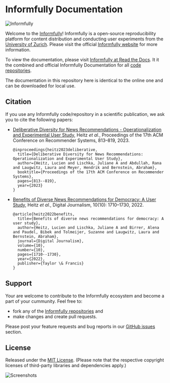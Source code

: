 # Informfully Documentation

![Informfully](https://informfully.readthedocs.io/en/latest/_images/logo_banner.png)

Welcome to the [Informfully](https://informfully.ch/)! Informfully is a open-source reproducibility platform for content distribution and conducting user experiments from the [University of Zurich](https://www.ifi.uzh.ch/en.html). Please visit the official [Informfully website](https://www.informfully.ch) for more information.

To view the documentation, please visit [Informfully at Read the Docs](https://informfully.readthedocs.io/). It it the combined and official Informfully Documentation for all [code repositories](https://github.com/orgs/Informfully/repositories).

The documentation in this repository here is identical to the online one and can be downloaded for local use.

## Citation
If you use any Informfully code/repository in a scientific publication, we ask you to cite the following papers:

- [Deliberative Diversity for News Recommendations - Operationalization and Experimental User Study](https://dl.acm.org/doi/10.1145/3604915.3608834), Heitz *et al.*, Proceedings of the 17th ACM Conference on Recommender Systems, 813–819, 2023.

  ```
  @inproceedings{heitz2023deliberative,
    title={Deliberative Diversity for News Recommendations: Operationalization and Experimental User Study},
    author={Heitz, Lucien and Lischka, Juliane A and Abdullah, Rana and Laugwitz, Laura and Meyer, Hendrik and Bernstein, Abraham},
    booktitle={Proceedings of the 17th ACM Conference on Recommender Systems},
    pages={813--819},
    year={2023}
  }
  ```

- [Benefits of Diverse News Recommendations for Democracy: A User Study](https://www.tandfonline.com/doi/full/10.1080/21670811.2021.2021804), Heitz *et al.*, Digital Journalism, 10(10): 1710–1730, 2022.

  ```
  @article{heitz2022benefits,
    title={Benefits of diverse news recommendations for democracy: A user study},
    author={Heitz, Lucien and Lischka, Juliane A and Birrer, Alena and Paudel, Bibek and Tolmeijer, Suzanne and Laugwitz, Laura and Bernstein, Abraham},
    journal={Digital Journalism},
    volume={10},
    number={10},
    pages={1710--1730},
    year={2022},
    publisher={Taylor \& Francis}
  }
  ```

## Support
Your are welcome to contribute to the Informfully ecosystem and become a part of your cummunity. Feel free to:
  - fork any of the [Informfully repositories](https://github.com/Informfully/Documentation) and
  - make changes and create pull requests.

Please post your feature requests and bug reports in our [GitHub issues](https://github.com/Informfully/Documentation/issues) section.

## License
Released under the [MIT License](LICENSE). (Please note that the respective copyright licenses of third-party libraries and dependencies apply.)

![Screenshots](https://informfully.readthedocs.io/en/latest/_images/app_screens.png)
